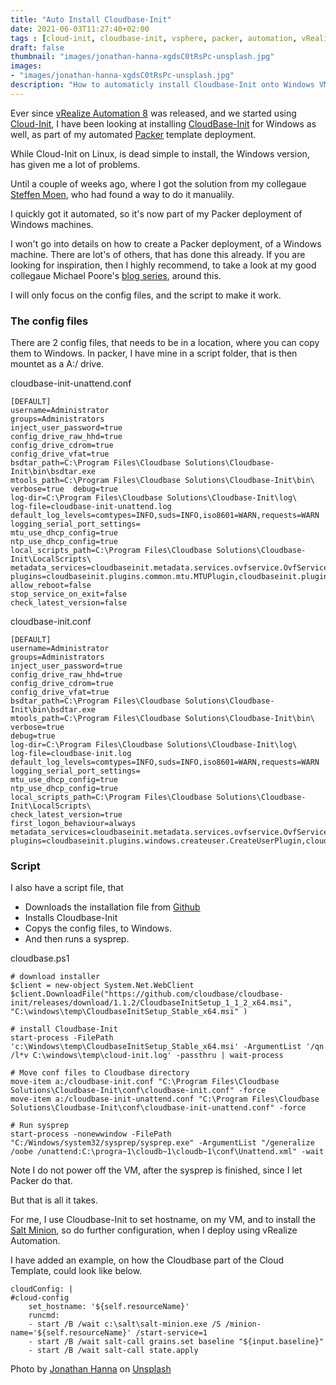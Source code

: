 ```yaml
---
title: "Auto Install Cloudbase-Init"
date: 2021-06-03T11:27:40+02:00
tags : [cloud-init, cloudbase-init, vsphere, packer, automation, vRealizs Automation]
draft: false
thumbnail: "images/jonathan-hanna-xgdsC0tRsPc-unsplash.jpg"
images: 
- "images/jonathan-hanna-xgdsC0tRsPc-unsplash.jpg"
description: "How to automaticly install Cloudbase-Init onto Windows VM's using packer, with a configuration that works with vSphere and vRealize Automation"
---
```

Ever since [vRealize Automation 8](https://www.vmware.com/products/vrealize-automation.html) was released, and we started using [Cloud-Init](https://cloudinit.readthedocs.io/en/latest/#), I have been looking at installing [CloudBase-Init](https://cloudbase.it/cloudbase-init/) for Windows as well, as part of my automated [Packer](https://www.packer.io) template deployment.

While Cloud-Init on Linux, is dead simple to install, the Windows version, has given me a lot of problems.

Until a couple of weeks ago, where I got the solution from my collegaue [Steffen Moen](https://www.linkedin.com/in/steffenmoen/), who had found a way to do it manualily. 

I quickly got it automated, so it's now part of my Packer deployment of Windows machines.

I won't go into details on how to create a Packer deployment, of a Windows machine. There are lot's of others, that has done this already. 
If you are looking for inspiration, then I highly recommend, to take a look at my good collegaue Michael Poore's [blog series](https://blog.v12n.io/creating-vsphere-vm-templates-with-packer-part-1/), around this.

I will only focus on the config files, and the script to make it work.

### The config files

There are 2 config files, that needs to be in a location, where you can copy them to Windows. 
In packer, I have mine in a script folder, that is then mountet as a A:/ drive.

cloudbase-init-unattend.conf 
```
[DEFAULT]  
username=Administrator  
groups=Administrators  
inject_user_password=true  
config_drive_raw_hhd=true  
config_drive_cdrom=true  
config_drive_vfat=true  
bsdtar_path=C:\Program Files\Cloudbase Solutions\Cloudbase-Init\bin\bsdtar.exe  
mtools_path=C:\Program Files\Cloudbase Solutions\Cloudbase-Init\bin\  
verbose=true  debug=true  
log-dir=C:\Program Files\Cloudbase Solutions\Cloudbase-Init\log\  
log-file=cloudbase-init-unattend.log  
default_log_levels=comtypes=INFO,suds=INFO,iso8601=WARN,requests=WARN  
logging_serial_port_settings=  
mtu_use_dhcp_config=true  
ntp_use_dhcp_config=true  
local_scripts_path=C:\Program Files\Cloudbase Solutions\Cloudbase-Init\LocalScripts\  
metadata_services=cloudbaseinit.metadata.services.ovfservice.OvfService  
plugins=cloudbaseinit.plugins.common.mtu.MTUPlugin,cloudbaseinit.plugins.common.sethostname.SetHostNamePlugin,cloudbaseinit.plugins.windows.extendvolumes.ExtendVolumesPlugin  
allow_reboot=false  
stop_service_on_exit=false  
check_latest_version=false
```

cloudbase-init.conf
```
[DEFAULT]
username=Administrator
groups=Administrators
inject_user_password=true
config_drive_raw_hhd=true
config_drive_cdrom=true
config_drive_vfat=true
bsdtar_path=C:\Program Files\Cloudbase Solutions\Cloudbase-Init\bin\bsdtar.exe
mtools_path=C:\Program Files\Cloudbase Solutions\Cloudbase-Init\bin\
verbose=true
debug=true
log-dir=C:\Program Files\Cloudbase Solutions\Cloudbase-Init\log\
log-file=cloudbase-init.log
default_log_levels=comtypes=INFO,suds=INFO,iso8601=WARN,requests=WARN
logging_serial_port_settings=
mtu_use_dhcp_config=true
ntp_use_dhcp_config=true
local_scripts_path=C:\Program Files\Cloudbase Solutions\Cloudbase-Init\LocalScripts\
check_latest_version=true
first_logon_behaviour=always
metadata_services=cloudbaseinit.metadata.services.ovfservice.OvfService
plugins=cloudbaseinit.plugins.windows.createuser.CreateUserPlugin,cloudbaseinit.plugins.windows.setuserpassword.SetUserPasswordPlugin,cloudbaseinit.plugins.common.sshpublickeys.SetUserSSHPublicKeysPlugin,cloudbaseinit.plugins.common.userdata.UserDataPlugin,cloudbaseinit.plugins.common.localscripts.LocalScriptsPlugin
```

### Script

I also have a script file, that 
- Downloads the installation file from [Github](https://github.com/cloudbase/cloudbase-init/releases)
- Installs Cloudbase-Init
- Copys the config files, to Windows. 
- And then runs a sysprep.

cloudbase.ps1
```
# download installer
$client = new-object System.Net.WebClient
$client.DownloadFile("https://github.com/cloudbase/cloudbase-init/releases/download/1.1.2/CloudbaseInitSetup_1_1_2_x64.msi", "C:\windows\temp\CloudbaseInitSetup_Stable_x64.msi" )

# install Cloudbase-Init
start-process -FilePath 'c:\Windows\temp\CloudbaseInitSetup_Stable_x64.msi' -ArgumentList '/qn /l*v C:\windows\temp\cloud-init.log' -passthru | wait-process

# Move conf files to Cloudbase directory
move-item a:/cloudbase-init.conf "C:\Program Files\Cloudbase Solutions\Cloudbase-Init\conf\cloudbase-init.conf" -force
move-item a:/cloudbase-init-unattend.conf "C:\Program Files\Cloudbase Solutions\Cloudbase-Init\conf\cloudbase-init-unattend.conf" -force

# Run sysprep
start-process -nonewwindow -FilePath "C:/Windows/system32/sysprep/sysprep.exe" -ArgumentList "/generalize /oobe /unattend:C:\progra~1\cloudb~1\cloudb~1\conf\Unattend.xml" -wait
```

Note I do not power off the VM, after the sysprep is finished, since I let Packer do that.

But that is all it takes.

For me, I use Cloudbase-Init to set hostname, on my VM, and to install the [Salt Minion](https://docs.saltproject.io/en/latest/ref/cli/salt-minion.html), so do further configuration, when I deploy using vRealize Automation.

I have added an example, on how the Cloudbase part of the Cloud Template, could look like below.

```
cloudConfig: |
#cloud-config
    set_hostname: '${self.resourceName}'
    runcmd:
    - start /B /wait c:\salt\salt-minion.exe /S /minion-name='${self.resourceName}' /start-service=1
    - start /B /wait salt-call grains.set baseline "${input.baseline}"
    - start /B /wait salt-call state.apply
```


Photo by <a href="https://unsplash.com/@funnelhead?utm_source=unsplash&utm_medium=referral&utm_content=creditCopyText">Jonathan Hanna</a> on <a href="https://unsplash.com/s/photos/dials?utm_source=unsplash&utm_medium=referral&utm_content=creditCopyText">Unsplash</a>
  